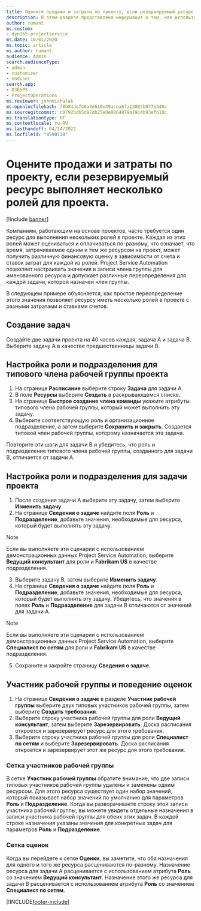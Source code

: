 ```yaml
---
title: Оцените продажи и затраты по проекту, если резервируемый ресурс выполняет несколько ролей для проекта.
description: В этом разделе представлена информация о том, как использовать измерения цен для поддержки ценообразования и стоимости ресурса, который выполняет несколько ролей в проекте.
author: rumant
ms.custom:
- dyn365-projectservice
ms.date: 10/01/2020
ms.topic: article
ms.author: rumant
audience: Admin
search.audienceType:
- admin
- customizer
- enduser
search.app:
- D365PS
- ProjectOperations
ms.reviewer: johnmichalak
ms.openlocfilehash: f8b84de740a3d610e49acea8fa13885b977b440c
ms.sourcegitcommit: c0792bd65d92db25e0e8864879a19c4b93efb10c
ms.translationtype: HT
ms.contentlocale: ru-RU
ms.lasthandoff: 04/14/2022
ms.locfileid: "8590730"
---
```

# <a name="estimate-project-sales-and-costs-when-a-bookable-resource-fills-multiple-roles-for-a-project"></a>Оцените продажи и затраты по проекту, если резервируемый ресурс выполняет несколько ролей для проекта. 

[!include [banner](../includes/psa-now-project-operations.md)]

Компаниям, работающим на основе проектов, часто требуется один ресурс для выполнения нескольких ролей в проекте. Каждая из этих ролей может оцениваться и оплачиваться по-разному, что означает, что время, затрачиваемое одним и тем же ресурсом на проект, может получить различную финансовую оценку в зависимости от счета и ставок затрат для каждой из ролей. Project Service Automation позволяет настраивать значения в записи члена группы для именованного ресурса и допускает различные переопределения для каждой задачи, которой назначен член группы.

В следующем примере объясняется, как простое переопределение этого значения позволяет ресурсу иметь несколько ролей в проекте с разными затратами и ставками счетов.

## <a name="create-tasks"></a>Создание задач
Создайте две задачи проекта на 40 часов каждая, задача A и задача B. Выберите задачу A в качестве предшественницы задачи B.

## <a name="set-up-role-and-organization-unit-for-a-generic-project-team-member"></a>Настройка роли и подразделения для типового члена рабочей группы проекта

1. На странице **Расписание** выберите строку **Задача** для задачи A. 
2. В поле **Ресурсы** выберите **Создать** в раскрывающемся списке.
3. На странице **Быстрое создание члена команды** укажите атрибуты типового члена рабочей группы, который может выполнить эту задачу.
4. Выберите соответствующую роль и организационное подразделение, а затем выберите **Сохранить и закрыть**. Создается типовой член рабочей группы, которому назначается эта задача. 

Повторите эти шаги для задачи B и убедитесь, что роль и подразделение типового члена рабочей группы, созданного для задачи B, отличается от задачи A. 

## <a name="set-up-role-and-organization-unit-for-a-project-task"></a>Настройка роли и подразделения для задачи проекта

1. После создания задачи A выберите эту задачу, затем выберите **Изменить задачу**.
2. На странице **Сведения о задаче** найдите поля **Роль** и **Подразделение**, добавьте значения, необходимые для ресурса, который будет выполнять эту задачу. 

  > [!NOTE]
  > Если вы выполняете эти сценарии с использованием демонстрационных данных Project Service Automation, выберите **Ведущий консультант** для роли и **Fabrikam US** в качестве подразделения.

3. Выберите задачу B, затем выберите **Изменить задачу**.
4. На странице **Сведения о задаче** найдите поля **Роль** и **Подразделение**, добавьте значения, необходимые для ресурса, который будет выполнять эту задачу. Убедитесь, что значения в полях **Роль** и **Подразделение** для задачи B отличаются от значений для задачи A. 

  > [!NOTE]
  > Если вы выполняете эти сценарии с использованием демонстрационных данных Project Service Automation, выберите **Специалист по сетям** для роли и **Fabrikam US** в качестве подразделения.

5. Сохраните и закройте страницу **Сведения о задаче**. 

## <a name="team-member-and-estimates-behavior"></a>Участник рабочей группы и поведение оценок 

1. На странице **Сведения о задаче** в разделе **Участник рабочей группы** выберите двух типовых участников рабочей группы, затем выберите **Создать требования**. 
2. Выберите строку участника рабочей группы для роли **Ведущий консультант**, затем выберите **Зарезервировать**. Доска расписания откроется и зарезервирует ресурс для этого требования.
3. Выберите строку участника рабочей группы для роли **Специалист по сетям** и выберите **Зарезервировать**. Доска расписания откроется и зарезервирует этот же ресурс для этого требования.

### <a name="team-member-grid"></a>Сетка участников рабочей группы 
В сетке **Участник рабочей группы** обратите внимание, что две записи типовых участников рабочей группы удалены и заменены одним ресурсом. Для этого ресурса существует один набор значений, который показывает набор значений по умолчанию для параметров **Роль** и **Подразделение**.
Когда вы разворачиваете строку этой записи участника рабочей группы, вы можете увидеть отдельные назначения в записи участника рабочей группы для обеих этих задач. В каждой строке назначения указаны значения для конкретных задач для параметров **Роль** и **Подразделение**. 

### <a name="estimates-grid"></a>Сетка оценок 
Когда вы перейдете к сетке **Оценки**, вы заметите, что оба назначения для одного и того же ресурса расцениваются по-разному.
Назначение ресурса для задачи A расценивается с использованием атрибута **Роль** со значением **Ведущий консультант**. Назначение этого же ресурса для задачи B расценивается с использованием атрибута **Роль** со значением **Специалист по сетям**.



[!INCLUDE[footer-include](../includes/footer-banner.md)]
